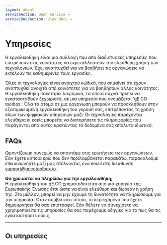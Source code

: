 ```yaml
---
layout: about
serviceAction: Open service →
serviceDocsAction: View docs →
---
```


# Υπηρεσίες

Η εργαλειοθήκη είναι μια συλλογή που από διαδικτυακές υπηρεσίες που επιτρέπουν στις κοινότητες να εκμεταλλευτούν την ελεύθερη χρήση των τεχνολογιών. Έχει αναπτυχθεί για να βοηθήσει τις οργανώσεις να εκτελούν τις καθημερινές τους εργασίες.

Όλες οι τεχνολογίες είναι ανοιχτού κώδικά, που σημαίνει ότι έχουν αναπτυχθεί ανοιχτά από κοινότητες για να βοηθήσουν άλλες κοινότητες. Η εργαλειοθήκη πακετάρει λογισμικά, τα οποία συχνά πρέπει να εγκατασταθούν ξεχωριστά, σε μια υπηρεσία που ονομάζεται 'gE.CO toolbox'. Όλα τα άτομα σε μια οργάνωση μπορούν να προσκληθούν στην εξατομικευμένη εργαλειοθήκη του γκρουπ σας, επιτρέποντας τη χρήση όλων των ψηφιακών υπηρεσιών μαζί. Οι τεχνολογίες παρέχονται ελεύθερα κι εσείς μπορείτε να διατηρήσετε τις πληροφορίες που παράγονται από αυτές κρατώντας τα δεδομένα σας απόλυτα ιδιωτικά.

## FAQs

Φροντίζουμε συνεχώς να απαντάμε στις ερωτήσεις των οργανώσεων. Εάν έχετε κάποια ερώ που δεν περιλαμβάνεται παρακάτω, παρακαλούμε επικοινωνήστε μαζί μας στέλνοντας ένα email στη διεύθυνση
[support@gecotoolbox.io](mailto:support@gecotoolbox.io).

**Θα χρειαστεί να πληρώσω για την εργαλειοθήκη;**<br>
Η εργαλειοθήκη του gE.CO χρηματοδοτείται από μια χορηγία της Ευρωπαϊκής Ένωσης έτσι ώστε να είναι ελεύθερη και δωρεάν η χρήση της. Στο μέλλον, μπορεί να μην έχουμε τη δυνατότητα να πληρώσουμε για την υπηρεσία. Όταν συμβεί κάτι τέτοιο, το περιεχόμενο που έχετε δημιουργήσει θα σας επιστραφεί. Εάν θέλετε να συνεχίσετε να χρησιμοποιείτε τις υπηρεσίες θα σας παρέχουμε οδηγίες για το πως θα τις εγκαταστήσετε εσείς.

<hr>

## Οι υπηρεσίες
